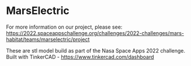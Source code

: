 # MarsElectric

For more information on our project, please see: https://2022.spaceappschallenge.org/challenges/2022-challenges/mars-habitat/teams/marselectric/project

These are stl model build as part of the Nasa Space Apps 2022 challenge. 
Built with TinkerCAD - https://www.tinkercad.com/dashboard

